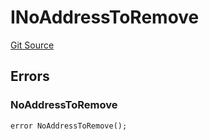 # INoAddressToRemove
[Git Source](https://github.com/thrackle-io/tron/blob/46cb5e729fbe3c8dc7b7ecacae59ec49544d86f9/src/common/IErrors.sol)


## Errors
### NoAddressToRemove

```solidity
error NoAddressToRemove();
```

